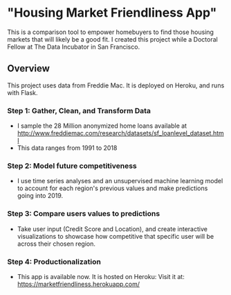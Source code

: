 # "Housing Market Friendliness App"
This is a comparison tool to empower homebuyers to find those housing markets that will likely be a good fit. I created this project while a Doctoral Fellow at The Data Incubator in San Francisco.


## Overview
This project uses data from Freddie Mac. It is deployed on Heroku, and runs with Flask.

### Step 1: Gather, Clean, and Transform Data
- I sample the 28 Million anonymized home loans available at http://www.freddiemac.com/research/datasets/sf_loanlevel_dataset.html
- This data ranges from 1991 to 2018

### Step 2: Model future competitiveness
- I use time series analyses and an unsupervised machine learning model to account for each region's previous values and make predictions going into 2019.

### Step 3: Compare users values to predictions
- Take user input (Credit Score and Location), and create interactive visualizations to showcase how competitive that specific user will be across their chosen region.

### Step 4: Productionalization
- This app is available now. It is hosted on Heroku:
    Visit it at: https://marketfriendliness.herokuapp.com/
